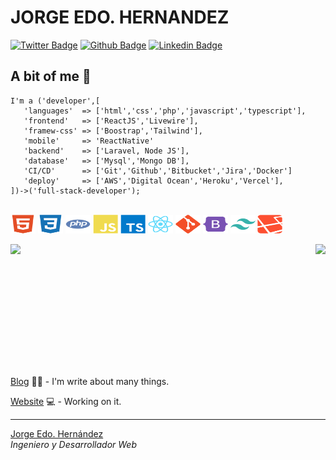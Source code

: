 # JORGE EDO. HERNANDEZ

[![Twitter Badge](https://img.shields.io/badge/-Twitter-1ca0f1?style=flat-square&labelColor=1ca0f1&logo=twitter&logoColor=white&link=https://twitter.com/jhernandezch)](https://twitter.com/jhernandezch)
[![Github Badge](https://img.shields.io/badge/-Github-000?style=flat-square&logo=Github&logoColor=white&link=https://github.com/fagnerpsantos)](https://github.com/jorgehernandezch)
[![Linkedin Badge](https://img.shields.io/badge/-LinkedIn-blue?style=flat-square&logo=Linkedin&logoColor=white&link=https://www.linkedin.com/in/fagnerpsantos/)](https://www.linkedin.com/in/jhernandezch/)

## A bit of me 🚀
```
I'm a ('developer',[
   'languages'  => ['html','css','php','javascript','typescript'],
   'frontend'   => ['ReactJS','Livewire'],
   'framew-css' => ['Boostrap','Tailwind'],
   'mobile'     => 'ReactNative'
   'backend'    => ['Laravel, Node JS'],
   'database'   => ['Mysql','Mongo DB'],
   'CI/CD'      => ['Git','Github','Bitbucket','Jira','Docker']
   'deploy'     => ['AWS','Digital Ocean','Heroku','Vercel'],
])->('full-stack-developer');
```

<div style="display: inline_block">
   <br>
  <img align="center" alt="Html-5" height="30" width="40" src="https://raw.githubusercontent.com/devicons/devicon/master/icons/html5/html5-plain.svg">
  <img align="center" alt="CSS-3" height="30" width="40" src="https://raw.githubusercontent.com/devicons/devicon/master/icons/css3/css3-plain.svg">
  <img align="center" alt="PHP" height="30" width="40" src="https://raw.githubusercontent.com/devicons/devicon/master/icons/php/php-plain.svg">
  <img align="center" alt="JavaScript" height="30" width="40" src="https://raw.githubusercontent.com/devicons/devicon/master/icons/javascript/javascript-plain.svg">
  <img align="center" alt="Typescript" height="30" width="40" src="https://raw.githubusercontent.com/devicons/devicon/master/icons/typescript/typescript-plain.svg">
  <img align="center" alt="ReactJS" height="30" width="40" src="https://raw.githubusercontent.com/devicons/devicon/master/icons/react/react-original.svg">
  <img align="center" alt="Laravel" height="30" width="40" src="https://raw.githubusercontent.com/devicons/devicon/master/icons/git/git-original.svg">
  <img align="center" alt="Bootstrap" height="30" width="40" src="https://raw.githubusercontent.com/devicons/devicon/master/icons/bootstrap/bootstrap-plain.svg">
  <img align="center" alt="Tailwindcss" height="30" width="40" src="https://raw.githubusercontent.com/devicons/devicon/master/icons/tailwindcss/tailwindcss-plain.svg">
  <img align="center" alt="Git" height="30" width="40" src="https://raw.githubusercontent.com/devicons/devicon/master/icons/laravel/laravel-plain.svg">
</div>
<br>
<div style="display: flex; flex-direction:row; justify-content:space-between; width:100%">
   <img height="180em" src="https://github-readme-stats.vercel.app/api?username=jorgehernandezch&show_icons=true&theme=prussian&include_all_commits=true&count_private=true"/>
  <img height="180em" src="https://github-readme-stats.vercel.app/api/top-langs/?username=jorgehernandezch&layout=compact&langs_count=7&theme=prussian"/>
</div>
<br>

[Blog](https://jhernandezch.tumblr.com/) ✍🏼 - I'm write about many things.

[Website](https://jhernandezch.com/) 💻 - Working on it.

---
[Jorge Edo. Hernández](https://github.com/jorgehernandezch)  
_Ingeniero y Desarrollador Web_
